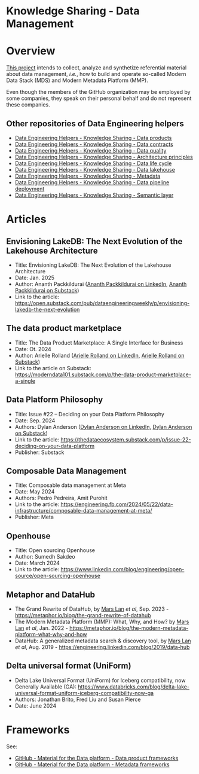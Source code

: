 Knowledge Sharing - Data Management
===================================

# Overview
[This project](https://github.com/data-engineering-helpers/data-management)
intends to collect, analyze and synthetize referential material
about data management, _i.e._, how to build and operate so-called
Modern Data Stack (MDS) and Modern Metadata Platform (MMP).

Even though the members of the GitHub organization may be employed by
some companies, they speak on their personal behalf and do not represent
these companies.

## Other repositories of Data Engineering helpers
* [Data Engineering Helpers - Knowledge Sharing - Data products](https://github.com/data-engineering-helpers/data-products)
* [Data Engineering Helpers - Knowledge Sharing - Data contracts](https://github.com/data-engineering-helpers/data-contracts)
* [Data Engineering Helpers - Knowledge Sharing - Data quality](https://github.com/data-engineering-helpers/data-quality)
* [Data Engineering Helpers - Knowledge Sharing - Architecture principles](https://github.com/data-engineering-helpers/architecture-principles)
* [Data Engineering Helpers - Knowledge Sharing - Data life cycle](https://github.com/data-engineering-helpers/data-life-cycle)
* [Data Engineering Helpers - Knowledge Sharing - Data lakehouse](https://github.com/data-engineering-helpers/data-lakehouse)
* [Data Engineering Helpers - Knowledge Sharing - Metadata](https://github.com/data-engineering-helpers/metadata)
* [Data Engineering Helpers - Knowledge Sharing - Data pipeline deployment](https://github.com/data-engineering-helpers/data-pipeline-deployment)
* [Data Engineering Helpers - Knowledge Sharing - Semantic layer](https://github.com/data-engineering-helpers/semantic-layer)

# Articles

## Envisioning LakeDB: The Next Evolution of the Lakehouse Architecture
* Title: Envisioning LakeDB: The Next Evolution of the Lakehouse Architecture
* Date: Jan. 2025
* Author: Ananth Packkildurai
  ([Ananth Packkildurai on LinkedIn](https://www.linkedin.com/in/ananthdurai/),
  [Ananth Packkildurai on Substack](https://substack.com/@dataengineeringweekly))
* Link to the article: https://open.substack.com/pub/dataengineeringweekly/p/envisioning-lakedb-the-next-evolution

## The data product marketplace
* Title: The Data Product Marketplace: A Single Interface for Business
* Date: Ot. 2024
* Author: Arielle Rolland
  ([Arielle Rolland on LinkedIn](https://www.linkedin.com/in/arielle-rolland-458405106/),
  [Arielle Rolland on Substack](https://substack.com/@ariellerolland))
* Link to the article on Substack:
  https://moderndata101.substack.com/p/the-data-product-marketplace-a-single

## Data Platform Philosophy
* Title: Issue #22 – Deciding on your Data Platform Philosophy
* Date: Sep. 2024
* Authors: Dylan Anderson
  ([Dylan Anderson on LinkedIn](),
  [Dylan Anderson on Substack](https://substack.com/@thedataecosystem))
* Link to the article: https://thedataecosystem.substack.com/p/issue-22-deciding-on-your-data-platform
* Publisher: Substack

## Composable Data Management
* Title: Composable data management at Meta
* Date: May 2024
* Authors: Pedro Pedreira, Amit Purohit
* Link to the article:
  https://engineering.fb.com/2024/05/22/data-infrastructure/composable-data-management-at-meta/
* Publisher: Meta

## Openhouse
* Title: Open sourcing Openhouse
* Author: Sumedh Sakdeo
* Date: March 2024
* Link to the article:
  https://www.linkedin.com/blog/engineering/open-source/open-sourcing-openhouse

## Metaphor and DataHub
* The Grand Rewrite of DataHub,
  by [Mars Lan](https://www.linkedin.com/in/marslan/) _et al_,
  Sep. 2023 - https://metaphor.io/blog/the-grand-rewrite-of-datahub
* The Modern Metadata Platform (MMP): What, Why, and How?
  by [Mars Lan](https://www.linkedin.com/in/marslan/) _et al_,
  Jan. 2022 - https://metaphor.io/blog/the-modern-metadata-platform-what-why-and-how
* DataHub: A generalized metadata search & discovery tool,
  by [Mars Lan](https://www.linkedin.com/in/marslan/) _et al_,
  Aug. 2019 - https://engineering.linkedin.com/blog/2019/data-hub

## Delta universal format (UniForm)
* Delta Lake Universal Format (UniForm) for Iceberg compatibility, now Generally Available (GA):
  https://www.databricks.com/blog/delta-lake-universal-format-uniform-iceberg-compatibility-now-ga
* Authors: Jonathan Brito, Fred Liu and Susan Pierce
* Date: June 2024

# Frameworks
See:
* [GitHub - Material for the Data platform - Data product frameworks](https://github.com/data-engineering-helpers/data-products/blob/main/README.md#frameworks)
* [GitHub - Material for the Data platform - Metadata frameworks](https://github.com/data-engineering-helpers/metadata/blob/main/README.md#frameworks)
